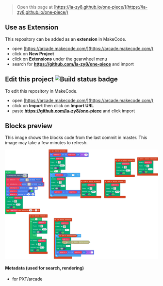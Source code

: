  


> Open this page at [https://la-zy8.github.io/one-piece/](https://la-zy8.github.io/one-piece/)

## Use as Extension

This repository can be added as an **extension** in MakeCode.

* open [https://arcade.makecode.com/](https://arcade.makecode.com/)
* click on **New Project**
* click on **Extensions** under the gearwheel menu
* search for **https://github.com/la-zy8/one-piece** and import

## Edit this project ![Build status badge](https://github.com/la-zy8/one-piece/workflows/MakeCode/badge.svg)

To edit this repository in MakeCode.

* open [https://arcade.makecode.com/](https://arcade.makecode.com/)
* click on **Import** then click on **Import URL**
* paste **https://github.com/la-zy8/one-piece** and click import

## Blocks preview

This image shows the blocks code from the last commit in master.
This image may take a few minutes to refresh.

![A rendered view of the blocks](https://github.com/la-zy8/one-piece/raw/master/.github/makecode/blocks.png)

#### Metadata (used for search, rendering)

* for PXT/arcade
<script src="https://makecode.com/gh-pages-embed.js"></script><script>makeCodeRender("{{ site.makecode.home_url }}", "{{ site.github.owner_name }}/{{ site.github.repository_name }}");</script>
